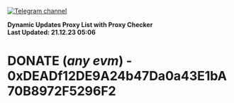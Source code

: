 [![Telegram channel](https://img.shields.io/endpoint?url=https://runkit.io/damiankrawczyk/telegram-badge/branches/master?url=https://t.me/n4z4v0d)](https://t.me/n4z4v0d) 

**Dynamic Updates Proxy List with Proxy Checker**  
**Last Updated: 21.12.23 05:06**

# DONATE (_any evm_) - 0xDEADf12DE9A24b47Da0a43E1bA70B8972F5296F2
